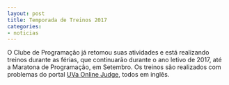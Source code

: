 ```yaml
---
layout: post
title: Temporada de Treinos 2017
categories:
- noticias
---
```


O Clube de Programação já retomou suas atividades e está realizando treinos
durante as férias, que continuarão durante o ano letivo de 2017, até a Maratona 
de Programação, em Setembro. Os treinos são realizados com problemas do portal 
[UVa Online Judge]( https://uva.onlinejudge.org), todos em inglês.
